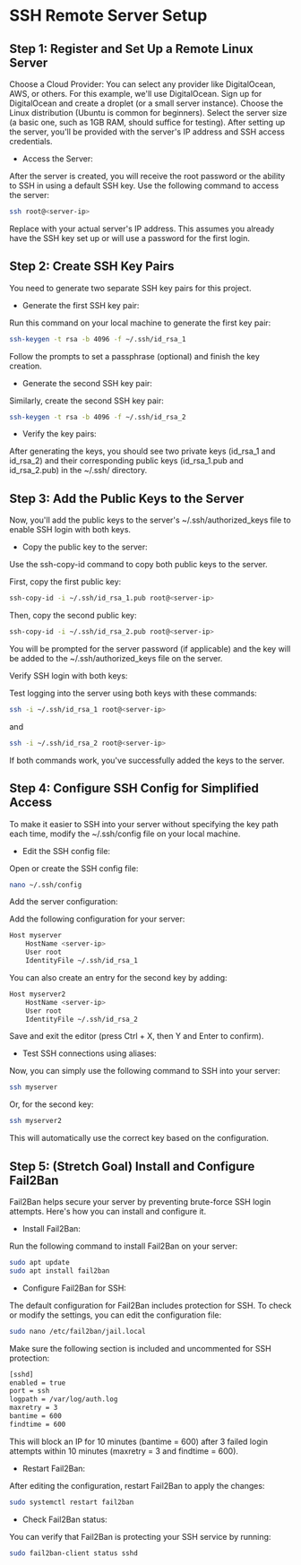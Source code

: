 # SSH Remote Server Setup
## Step 1: Register and Set Up a Remote Linux Server

Choose a Cloud Provider:
You can select any provider like DigitalOcean, AWS, or others. For this example, we'll use DigitalOcean.
Sign up for DigitalOcean and create a droplet (or a small server instance).
Choose the Linux distribution (Ubuntu is common for beginners).
Select the server size (a basic one, such as 1GB RAM, should suffice for testing).
After setting up the server, you'll be provided with the server's IP address and SSH access credentials.

- Access the Server:

After the server is created, you will receive the root password or the ability to SSH in using a default SSH key. Use the following command to access the server:
```sh
ssh root@<server-ip>
```
Replace <server-ip> with your actual server's IP address. This assumes you already have the SSH key set up or will use a password for the first login.

## Step 2: Create SSH Key Pairs

You need to generate two separate SSH key pairs for this project.

- Generate the first SSH key pair:

Run this command on your local machine to generate the first key pair:
```sh
ssh-keygen -t rsa -b 4096 -f ~/.ssh/id_rsa_1
```
Follow the prompts to set a passphrase (optional) and finish the key creation.

- Generate the second SSH key pair:

Similarly, create the second SSH key pair:
```sh
ssh-keygen -t rsa -b 4096 -f ~/.ssh/id_rsa_2
```
- Verify the key pairs:

After generating the keys, you should see two private keys (id_rsa_1 and id_rsa_2) and their corresponding public keys (id_rsa_1.pub and id_rsa_2.pub) in the ~/.ssh/ directory.

## Step 3: Add the Public Keys to the Server

Now, you'll add the public keys to the server's ~/.ssh/authorized_keys file to enable SSH login with both keys.

- Copy the public key to the server:

Use the ssh-copy-id command to copy both public keys to the server.

First, copy the first public key:
```sh
ssh-copy-id -i ~/.ssh/id_rsa_1.pub root@<server-ip>
```
Then, copy the second public key:
```sh
ssh-copy-id -i ~/.ssh/id_rsa_2.pub root@<server-ip>
```
You will be prompted for the server password (if applicable) and the key will be added to the ~/.ssh/authorized_keys file on the server.

Verify SSH login with both keys:

Test logging into the server using both keys with these commands:
```sh
ssh -i ~/.ssh/id_rsa_1 root@<server-ip>
```
and
```sh
ssh -i ~/.ssh/id_rsa_2 root@<server-ip>
```
If both commands work, you've successfully added the keys to the server.

## Step 4: Configure SSH Config for Simplified Access

To make it easier to SSH into your server without specifying the key path each time, modify the ~/.ssh/config file on your local machine.

- Edit the SSH config file:

Open or create the SSH config file:
```sh
nano ~/.ssh/config
```
Add the server configuration:

Add the following configuration for your server:
```sh
Host myserver
    HostName <server-ip>
    User root
    IdentityFile ~/.ssh/id_rsa_1
```
You can also create an entry for the second key by adding:
```sh
Host myserver2
    HostName <server-ip>
    User root
    IdentityFile ~/.ssh/id_rsa_2
```
Save and exit the editor (press Ctrl + X, then Y and Enter to confirm).

- Test SSH connections using aliases:

Now, you can simply use the following command to SSH into your server:
```sh
ssh myserver
```
Or, for the second key:
```sh
ssh myserver2
```
This will automatically use the correct key based on the configuration.

## Step 5: (Stretch Goal) Install and Configure Fail2Ban

Fail2Ban helps secure your server by preventing brute-force SSH login attempts. Here's how you can install and configure it.

- Install Fail2Ban:

Run the following command to install Fail2Ban on your server:
```sh
sudo apt update
sudo apt install fail2ban
```
- Configure Fail2Ban for SSH:

The default configuration for Fail2Ban includes protection for SSH. To check or modify the settings, you can edit the configuration file:
```sh
sudo nano /etc/fail2ban/jail.local
```
Make sure the following section is included and uncommented for SSH protection:
```sh
[sshd]
enabled = true
port = ssh
logpath = /var/log/auth.log
maxretry = 3
bantime = 600
findtime = 600
```
This will block an IP for 10 minutes (bantime = 600) after 3 failed login attempts within 10 minutes (maxretry = 3 and findtime = 600).

- Restart Fail2Ban:

After editing the configuration, restart Fail2Ban to apply the changes:
```sh
sudo systemctl restart fail2ban
```
- Check Fail2Ban status:

You can verify that Fail2Ban is protecting your SSH service by running:
```sh
sudo fail2ban-client status sshd
```
